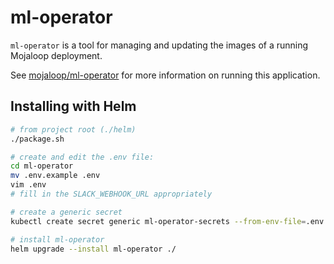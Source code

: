 # ml-operator

`ml-operator` is a tool for managing and updating the images of a running Mojaloop deployment.

See [mojaloop/ml-operator](https://github.com/mojaloop/ml-operator) for more information on running this application.

## Installing with Helm



```bash
# from project root (./helm)
./package.sh

# create and edit the .env file:
cd ml-operator
mv .env.example .env
vim .env
# fill in the SLACK_WEBHOOK_URL appropriately

# create a generic secret
kubectl create secret generic ml-operator-secrets --from-env-file=.env

# install ml-operator
helm upgrade --install ml-operator ./
```